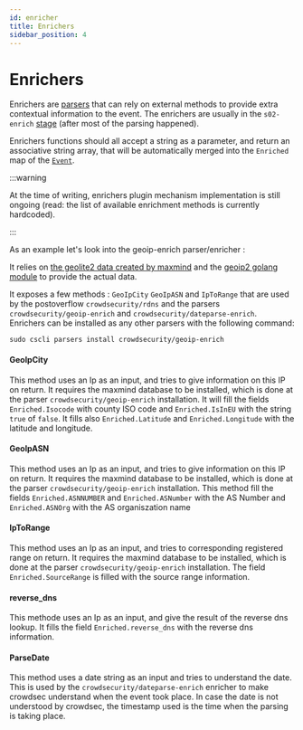 ```yaml
---
id: enricher
title: Enrichers
sidebar_position: 4
---
```



# Enrichers

Enrichers are [parsers](/parsers/introduction.mdx) that can rely on external methods to provide extra contextual information to the event. The enrichers are usually in the `s02-enrich`  [stage](/parsers/introduction.mdx#stages) (after most of the parsing happened).

Enrichers functions should all accept a string as a parameter, and return an associative string array, that will be automatically merged into the `Enriched` map of the [`Event`](/expr/event.md).

:::warning

At the time of writing, enrichers plugin mechanism implementation is still ongoing (read: the list of available enrichment methods is currently hardcoded).

:::

As an example let's look into the geoip-enrich parser/enricher :

It relies on [the geolite2 data created by maxmind](https://www.maxmind.com) and the [geoip2 golang module](https://github.com/oschwald/geoip2-golang) to provide the actual data.


It exposes a few methods : `GeoIpCity` `GeoIpASN` and `IpToRange` that are used by the postoverflow `crowdsecurity/rdns` and  the parsers `crowdsecurity/geoip-enrich` and `crowdsecurity/dateparse-enrich`.
Enrichers can be installed as any other parsers with the following command:

```
sudo cscli parsers install crowdsecurity/geoip-enrich
```

#### GeoIpCity

This method uses an Ip as an input, and tries to give information on
this IP on return. It requires the maxmind database to be installed,
which is done at the parser `crowdsecurity/geoip-enrich` installation.
It will fill the fields `Enriched.Isocode` with county ISO code and
`Enriched.IsInEU` with the string `true` of `false`. It fills also
`Enriched.Latitude` and `Enriched.Longitude` with the latitude and
longitude.

#### GeoIpASN

This method uses an Ip as an input, and tries to give information on
this IP on return. It requires the maxmind database to be installed,
which is done at the parser `crowdsecurity/geoip-enrich` installation.
This method fill the fields `Enriched.ASNNUMBER` and
`Enriched.ASNumber` with the AS Number and `Enriched.ASNOrg` with the
AS organiszation name

#### IpToRange

This method uses an Ip as an input, and tries to corresponding
registered range on return. It requires the maxmind database to be
installed, which is done at the parser `crowdsecurity/geoip-enrich`
installation. The field `Enriched.SourceRange` is filled with the
source range information.

#### reverse_dns

This methode uses an Ip as an input, and give the result of the
reverse dns lookup. It fills the field `Enriched.reverse_dns` with the
reverse dns information.

#### ParseDate

This method uses a date string as an input and tries to understand the
date. This is used by the `crowdsecurity/dateparse-enrich` enricher to
make crowdsec understand when the event took place. In case the date
is not understood by crowdsec, the timestamp used is the time when the
parsing is taking place.
